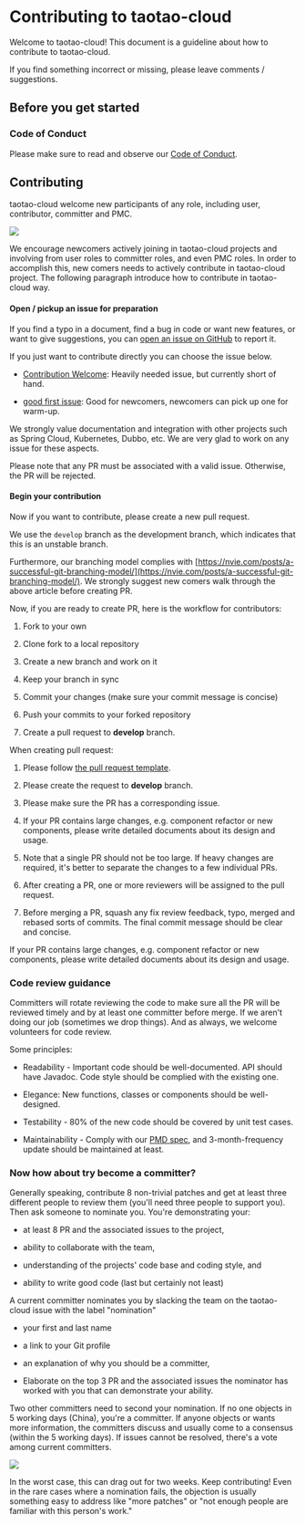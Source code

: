 # Contributing to taotao-cloud

Welcome to taotao-cloud! This document is a guideline about how to contribute to taotao-cloud.

If you find something incorrect or missing, please leave comments / suggestions.

## Before you get started

### Code of Conduct

Please make sure to read and observe our [Code of Conduct](./CODE_OF_CONDUCT.md).

## Contributing

taotao-cloud welcome new participants of any role, including user, contributor, committer and PMC.

![](http://acm-public.oss-cn-hangzhou.aliyuncs.com/contributor_definition.png)


We encourage newcomers actively joining in taotao-cloud projects and involving from user roles to committer roles, and even PMC roles. In order to accomplish this, new comers needs to actively contribute in taotao-cloud project. The following paragraph introduce how to contribute in taotao-cloud way.

#### Open / pickup an issue for preparation

If you find a typo in a document, find a bug in code or want new features, or want to give suggestions, you can [open an issue on GitHub](https://github.com/alibaba/taotao-cloud/issues/new) to report it.

If you just want to contribute directly you can choose the issue below.

-   [Contribution Welcome](https://github.com/alibaba/taotao-cloud/labels/contribution%20welcome): Heavily needed issue, but currently short of hand.
    
-   [good first issue](https://github.com/alibaba/taotao-cloud/labels/good%20first%20issue): Good for newcomers, newcomers can pick up one for warm-up.
    

We strongly value documentation and integration with other projects such as Spring Cloud, Kubernetes, Dubbo, etc. We are very glad to work on any issue for these aspects.

Please note that any PR must be associated with a valid issue. Otherwise, the PR will be rejected.

#### Begin your contribution

Now if you want to contribute, please create a new pull request.

We use the `develop` branch as the development branch, which indicates that this is an unstable branch.

Furthermore, our branching model complies with [https://nvie.com/posts/a-successful-git-branching-model/](https://nvie.com/posts/a-successful-git-branching-model/). We strongly suggest new comers walk through the above article before creating PR.

Now, if you are ready to create PR, here is the workflow for contributors:

1.  Fork to your own
    
2.  Clone fork to a local repository
    
3.  Create a new branch and work on it
    
4.  Keep your branch in sync
    
5.  Commit your changes (make sure your commit message is concise)
    
6.  Push your commits to your forked repository
    
7.  Create a pull request to **develop** branch.
    

When creating pull request:

1.  Please follow [the pull request template](./.github/PULL_REQUEST_TEMPLATE.md).
    
2.  Please create the request to **develop** branch.
    
3.  Please make sure the PR has a corresponding issue.
    
4.  If your PR contains large changes, e.g. component refactor or new components, please write detailed documents about its design and usage.
    
5.  Note that a single PR should not be too large. If heavy changes are required, it's better to separate the changes to a few individual PRs.
    
6.  After creating a PR, one or more reviewers will be assigned to the pull request.
    
7.  Before merging a PR, squash any fix review feedback, typo, merged and rebased sorts of commits. The final commit message should be clear and concise.
    

If your PR contains large changes, e.g. component refactor or new components, please write detailed documents about its design and usage.

### Code review guidance

Committers will rotate reviewing the code to make sure all the PR will be reviewed timely and by at least one committer before merge. If we aren't doing our job (sometimes we drop things). And as always, we welcome volunteers for code review.

Some principles:

-   Readability - Important code should be well-documented. API should have Javadoc. Code style should be complied with the existing one.
    
-   Elegance: New functions, classes or components should be well-designed.
    
-   Testability - 80% of the new code should be covered by unit test cases.
    
-   Maintainability - Comply with our [PMD spec](style/codeStyle.md), and 3-month-frequency update should be maintained at least.
    

### Now how about try become a committer?

Generally speaking, contribute 8 non-trivial patches and get at least three different people to review them (you'll need three people to support you). Then ask someone to nominate you. You're demonstrating your:

-   at least 8 PR and the associated issues to the project,
    
-   ability to collaborate with the team,
    
-   understanding of the projects' code base and coding style, and
    
-   ability to write good code (last but certainly not least)
    

A current committer nominates you by slacking the team on the taotao-cloud issue with the label "nomination"

-   your first and last name
    
-   a link to your Git profile
    
-   an explanation of why you should be a committer,
    
-   Elaborate on the top 3 PR and the associated issues the nominator has worked with you that can demonstrate your ability.
    

Two other committers need to second your nomination. If no one objects in 5 working days (China), you're a committer. If anyone objects or wants more information, the committers discuss and usually come to a consensus (within the 5 working days). If issues cannot be resolved, there's a vote among current committers.

![](http://acm-public.oss-cn-hangzhou.aliyuncs.com/nomination_process.png)

In the worst case, this can drag out for two weeks. Keep contributing! Even in the rare cases where a nomination fails, the objection is usually something easy to address like "more patches" or "not enough people are familiar with this person's work."
